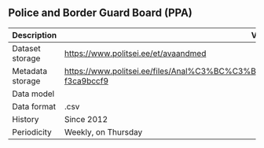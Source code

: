 ## Police and Border Guard Board (PPA)
|Description|Value|
| ------------- | ------------- |
|Dataset storage| https://www.politsei.ee/et/avaandmed|
|Metadata storage| https://www.politsei.ee/files/Anal%C3%BC%C3%BCs%20ja%20statistika/ppaavaandmeteseletuskiri.pdf?f3ca9bccf9  |
|Data model|
|Data format|.csv|
|History|Since 2012
|Periodicity|Weekly, on Thursday|



